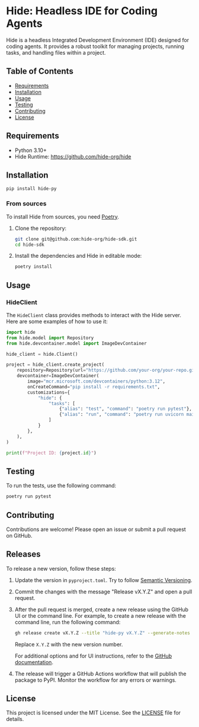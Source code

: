 # Hide: Headless IDE for Coding Agents

Hide is a headless Integrated Development Environment (IDE) designed for coding agents. It provides a robust toolkit for managing projects, running tasks, and handling files within a project.

## Table of Contents

-   [Requirements](#requirements)
-   [Installation](#installation)
-   [Usage](#usage)
-   [Testing](#testing)
-   [Contributing](#contributing)
-   [License](#license)

## Requirements

-   Python 3.10+
-   Hide Runtime: https://github.com/hide-org/hide

## Installation

`pip install hide-py`

### From sources

To install Hide from sources, you need [Poetry](https://python-poetry.org/).

1. Clone the repository:

    ```sh
    git clone git@github.com:hide-org/hide-sdk.git
    cd hide-sdk
    ```

2. Install the dependencies and Hide in editable mode:
    ```sh
    poetry install
    ```

## Usage

### HideClient

The `HideClient` class provides methods to interact with the Hide server. Here are some examples of how to use it:

```python
import hide
from hide.model import Repository
from hide.devcontainer.model import ImageDevContainer

hide_client = hide.Client()

project = hide_client.create_project(
    repository=Repository(url="https://github.com/your-org/your-repo.git"),
    devcontainer=ImageDevContainer(
        image="mcr.microsoft.com/devcontainers/python:3.12",
        onCreateCommand="pip install -r requirements.txt",
        customizations={
            "hide": {
                "tasks": [
                    {"alias": "test", "command": "poetry run pytest"},
                    {"alias": "run", "command": "poetry run uvicorn main:main"},
                ]
            }
        },
    ),
)

print(f"Project ID: {project.id}")
```

## Testing

To run the tests, use the following command:

```sh
poetry run pytest
```

## Contributing

Contributions are welcome! Please open an issue or submit a pull request on GitHub.

## Releases

To release a new version, follow these steps:

1. Update the version in `pyproject.toml`. Try to follow [Semantic Versioning](https://semver.org/).
2. Commit the changes with the message "Release vX.Y.Z" and open a pull request.
3. After the pull request is merged, create a new release using the GitHub UI or the command line. For example, to create a new release with the command line, run the following command:

    ```bash
    gh release create vX.Y.Z --title "hide-py vX.Y.Z" --generate-notes
    ```

    Replace `X.Y.Z` with the new version number.

    For additional options and for UI instructions, refer to the [GitHub documentation](https://docs.github.com/en/repositories/releasing-projects-on-github/managing-releases-in-a-repository).

4. The release will trigger a GitHub Actions workflow that will publish the package to PyPI. Monitor the workflow for any errors or warnings.

## License

This project is licensed under the MIT License. See the [LICENSE](LICENSE) file for details.
